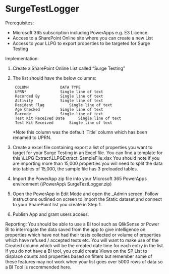 # SurgeTestLogger
Prerequisites:
- Microsoft 365 subscription including PowerApps e.g. E3 Licence.  
- Access to a SharePoint Online site where you can create a new List
- Access to your LLPG to export properties to be targeted for Surge Testing

Implementation:
1. Create a SharePoint Online List called “Surge Testing”
2. The list should have the below columns:

		COLUMN				DATA TYPE
		UPRN*				Single line of text	
		Recorded By			Single line of text	
		Activity			Single line of text	
		Resident Flag			Single line of text	
		Age Checked			Single line of text	
		Barcode				Single line of text	
		Test Kit Received Date		Single line of text	
		Test Kit Received		Single line of text

	*Note this column was the default ‘Title’ column which has been renamed to UPRN.

3. Create a excel file containing export a list of properties you want to target for your Surge Testing in an Excel file.
	   You can find a template for this \LLPG Extract\LLPGExtract_SampleFile.xlsx
	   You should note if you are importing more than 15,000 properties you will need to split the data into tables of 15,000,
	   the sample file has 3 preloaded tables. 
4. Import the PowerApp zip file into your Microsoft 365 PowerApps environment (\PowerApp\ SurgeTestLogger.zip)
5. Open the PowerApp in Edit Mode and open the _Admin screen. Follow instructions outlined on screen to import the Static 
	   dataset and connect to your SharePoint list you create in Step 1. 
6. Publish App and grant users access. 

Reporting:
	You should be able to use a BI tool such as QlikSense or Power BI to interrogate the data saved from the app to give 
	intelligence on properties which have not had their tests collected or volume of properties which have refused / accepted 
	tests etc. You will want to make use of the Created column which will be the created date time for each entry in the list. 
	If you do not have a BI tool, you could create Views on the SP List to displace counts and properties based on filters but 
	remember some of these features may not work when your list goes over 5000 rows of data so a BI Tool is recommended here. 
